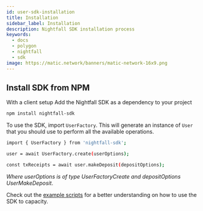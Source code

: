 ```yaml
---
id: user-sdk-installation
title: Installation
sidebar_label: Installation
description: Nightfall SDK installation process
keywords:
  - docs
  - polygon
  - nightfall
  - sdk
image: https://matic.network/banners/matic-network-16x9.png
---
```


## Install SDK from NPM

With a client setup
Add the Nightfall SDK as a dependency to your project

```bash
npm install nightfall-sdk
```

To use the SDK, import `UserFactory`.
This will generate an instance of `User` that you should use to perform all the available operations.

```bash
import { UserFactory } from 'nightfall-sdk';

user = await UserFactory.create(userOptions);

const txReceipts = await user.makeDeposit(depositOptions);
```

_Where userOptions is of type UserFactoryCreate and depositOptions UserMakeDeposit_.

Check out the [example scripts](#example-scripts) for a better understanding on how to use the SDK to capacity.
